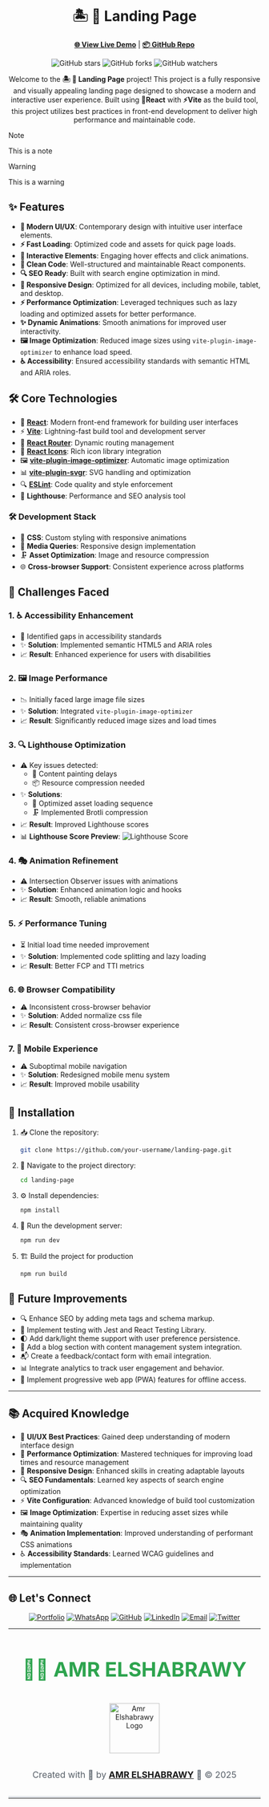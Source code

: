 <h1 align="center">🏝️ 📃 Landing Page</h1>

<div align="center">
  
  [**🌐 View Live Demo**](https://amr-elshabrawy-dev.github.io/landing-page/) | [**📦 GitHub Repo**](https://github.com/Amr-Elshabrawy-Dev/landing-page)

![GitHub stars](https://img.shields.io/github/stars/Amr-Elshabrawy-Dev/landing-page?style=social) ![GitHub forks](https://img.shields.io/github/forks/Amr-Elshabrawy-Dev/landing-page?style=social) ![GitHub watchers](https://img.shields.io/github/watchers/Amr-Elshabrawy-Dev/landing-page?style=social)

Welcome to the **🏝️ 📃 Landing Page** project! This project is a fully responsive and visually appealing landing page designed to showcase a modern and interactive user experience. Built using **🚀React** with **⚡Vite** as the build tool, this project utilizes best practices in front-end development to deliver high performance and maintainable code.
  
</div>

> [!NOTE]
> This is a note

> [!WARNING]
> This is a warning

## ✨ Features

- **🎨 Modern UI/UX**: Contemporary design with intuitive user interface elements.
- **⚡ Fast Loading**: Optimized code and assets for quick page loads.
- **🎯 Interactive Elements**: Engaging hover effects and click animations.
- **🧹 Clean Code**: Well-structured and maintainable React components.
- **🔍 SEO Ready**: Built with search engine optimization in mind.
- **📱 Responsive Design**: Optimized for all devices, including mobile, tablet, and desktop.
- **⚡ Performance Optimization**: Leveraged techniques such as lazy loading and optimized assets for better performance.
- **✨ Dynamic Animations**: Smooth animations for improved user interactivity.
- **🖼️ Image Optimization**: Reduced image sizes using `vite-plugin-image-optimizer` to enhance load speed.
- **♿ Accessibility**: Ensured accessibility standards with semantic HTML and ARIA roles.

## 🛠️ Core Technologies

- 🚀 **[React](https://reactjs.org/)**: Modern front-end framework for building user interfaces
- ⚡ **[Vite](https://vitejs.dev/)**: Lightning-fast build tool and development server
- 🔀 **[React Router](https://reactrouter.com/)**: Dynamic routing management
- 💎 **[React Icons](https://react-icons.github.io/react-icons/)**: Rich icon library integration
- 🖼️ **[vite-plugin-image-optimizer](https://github.com/FatehAK/vite-plugin-image-optimizer)**: Automatic image optimization
- 📊 **[vite-plugin-svgr](https://github.com/pd4d10/vite-plugin-svgr)**: SVG handling and optimization
- 🔍 **[ESLint](https://eslint.org/)**: Code quality and style enforcement
- 🎯 **Lighthouse**: Performance and SEO analysis tool

### 🛠️ Development Stack

- 🎨 **CSS**: Custom styling with responsive animations
- 📱 **Media Queries**: Responsive design implementation
- 🗜️ **Asset Optimization**: Image and resource compression
- 🌐 **Cross-browser Support**: Consistent experience across platforms

## 🚧 Challenges Faced

### 1. ♿ **Accessibility Enhancement**

- 🎯 Identified gaps in accessibility standards
- ✨ **Solution**: Implemented semantic HTML5 and ARIA roles
- 📈 **Result**: Enhanced experience for users with disabilities

### 2. 🖼️ **Image Performance**

- 📉 Initially faced large image file sizes
- ✨ **Solution**: Integrated `vite-plugin-image-optimizer`
- 📈 **Result**: Significantly reduced image sizes and load times

### 3. 🔍 **Lighthouse Optimization**

- ⚠️ Key issues detected:
  - 🎨 Content painting delays
  - 📦 Resource compression needed
- ✨ **Solutions**:
  - 🔄 Optimized asset loading sequence
  - 🗜️ Implemented Brotli compression
- 📈 **Result**: Improved Lighthouse scores
- 📊 **Lighthouse Score Preview**:
  ![Lighthouse Score](src/assets/lighthouse.webp)

### 4. 🎭 **Animation Refinement**

- ⚠️ Intersection Observer issues with animations
- ✨ **Solution**: Enhanced animation logic and hooks
- 📈 **Result**: Smooth, reliable animations

### 5. ⚡ **Performance Tuning**

- ⏳ Initial load time needed improvement
- ✨ **Solution**: Implemented code splitting and lazy loading
- 📈 **Result**: Better FCP and TTI metrics

### 6. 🌐 **Browser Compatibility**

- ⚠️ Inconsistent cross-browser behavior
- ✨ **Solution**: Added normalize css file
- 📈 **Result**: Consistent cross-browser experience

### 7. 📱 **Mobile Experience**

- ⚠️ Suboptimal mobile navigation
- ✨ **Solution**: Redesigned mobile menu system
- 📈 **Result**: Improved mobile usability

## 🔧 Installation

1. 📥 Clone the repository:

   ```bash
   git clone https://github.com/your-username/landing-page.git
   ```

1. 📂 Navigate to the project directory:

   ```bash
   cd landing-page
   ```

1. ⚙️ Install dependencies:

   ```bash
   npm install
   ```

1. 🚀 Run the development server:

   ```bash
   npm run dev
   ```

1. 🏗️ Build the project for production

   ```bash
   npm run build
   ```

## 🔮 Future Improvements

- 🔍 Enhance SEO by adding meta tags and schema markup.
- 🧪 Implement testing with Jest and React Testing Library.
- 🌓 Add dark/light theme support with user preference persistence.
- 📝 Add a blog section with content management system integration.
- 📬 Create a feedback/contact form with email integration.
- 📊 Integrate analytics to track user engagement and behavior.
- 📱 Implement progressive web app (PWA) features for offline access.

---

## 📚 Acquired Knowledge

- 🎨 **UI/UX Best Practices**: Gained deep understanding of modern interface design
- 🔧 **Performance Optimization**: Mastered techniques for improving load times and resource management
- 📱 **Responsive Design**: Enhanced skills in creating adaptable layouts
- 🔍 **SEO Fundamentals**: Learned key aspects of search engine optimization
- ⚡ **Vite Configuration**: Advanced knowledge of build tool customization
- 🖼️ **Image Optimization**: Expertise in reducing asset sizes while maintaining quality
- 🎭 **Animation Implementation**: Improved understanding of performant CSS animations
- ♿ **Accessibility Standards**: Learned WCAG guidelines and implementation

---

## 🌐 Let's Connect

<div align="center">
  
[![Portfolio](https://img.shields.io/badge/Portfolio-FF5722?style=for-the-badge&logo=google-chrome&logoColor=white)](https://github.com/Amr-Elshabrawy-Dev) [![WhatsApp](https://img.shields.io/badge/WhatsApp-25D366?style=for-the-badge&logo=whatsapp&logoColor=white)](https://wa.me/201202546653?text=Hi%20Amr!%20I%20saw%20your%20portfolio%20and%20would%20love%20to%20discuss%20a%20potential%20collaboration) [![GitHub](https://img.shields.io/badge/GitHub-100000?style=for-the-badge&logo=github&logoColor=white)](https://github.com/Amr-Elshabrawy-Dev) [![LinkedIn](https://img.shields.io/badge/LinkedIn-0077B5?style=for-the-badge&logo=logmein&logoColor=white)](https://www.linkedin.com/in/amr-elshabrawy-dev) [![Email](https://img.shields.io/badge/Email-D14836?style=for-the-badge&logo=gmail&logoColor=white)](mailto:amrelshabrawy.dev@gmail.com) [![Twitter](https://img.shields.io/badge/Twitter-1DA1F2?style=for-the-badge&logo=x&logoColor=white)](https://www.x.com/@AmrElshabr43803)

</div>

---

  <div align="center">
    <h1 style="font-size: 2.5rem; color: #2ea44f;">👨‍💻 AMR ELSHABRAWY</h1>
      <img src="./src/assets/amr.svg" alt="Amr Elshabrawy Logo" width="100px" style="margin: 1rem 0;">
      <p style="color: #586069; font-size: 1.1rem; margin-top: 1rem;">
        Created with 💚 by <strong><a href="https://github.com/Amr-Elshabrawy-Dev">AMR ELSHABRAWY</a></strong> 🌟 &copy; 2025
      </p>
      <hr style="width: 100%; margin: 2rem auto; border: 0; border-top: 4px solid #e1e4e8;">
  </div>
